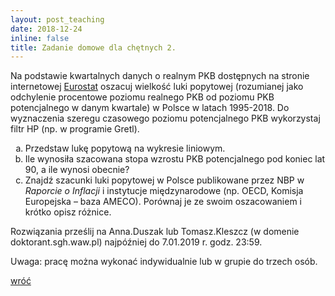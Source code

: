 ```yaml
---
layout: post_teaching
date: 2018-12-24
inline: false
title: Zadanie domowe dla chętnych 2.
---
```

Na podstawie kwartalnych danych o realnym PKB dostępnych na stronie internetowej <a target="_blank" rel="noopener noreferrer" href="https://ec.europa.eu/eurostat/data/database">Eurostat</a> oszacuj wielkość luki popytowej (rozumianej jako odchylenie procentowe poziomu realnego PKB od poziomu PKB potencjalnego w danym kwartale) w Polsce w latach 1995-2018. Do wyznaczenia szeregu czasowego poziomu potencjalnego PKB wykorzystaj filtr HP (np. w programie Gretl).    
<ol type="a">
  <li> Przedstaw lukę popytową na wykresie liniowym.</li>
  <li> Ile wynosiła szacowana stopa wzrostu PKB potencjalnego pod koniec lat 90, a ile wynosi obecnie?</li>
  <li> Znajdź szacunki luki popytowej w Polsce publikowane przez NBP w <i>Raporcie o Inflacji</i> i&nbsp;instytucje międzynarodowe (np. OECD, Komisja Europejska – baza AMECO). Porównaj je ze swoim oszacowaniem i krótko opisz różnice. </li>
</ol>

Rozwiązania prześlij na Anna.Duszak lub Tomasz.Kleszcz (w domenie doktorant.sgh.waw.pl) najpóźniej do 7.01.2019 r. godz. 23:59.

Uwaga: pracę można wykonać indywidualnie lub w grupie do trzech osób.



<a href="{{ '/teaching/makroekonomia2/' | prepend: site.baseurl | prepend: site.url }}"> <i class="fas fa-undo"></i> wróć </a>

